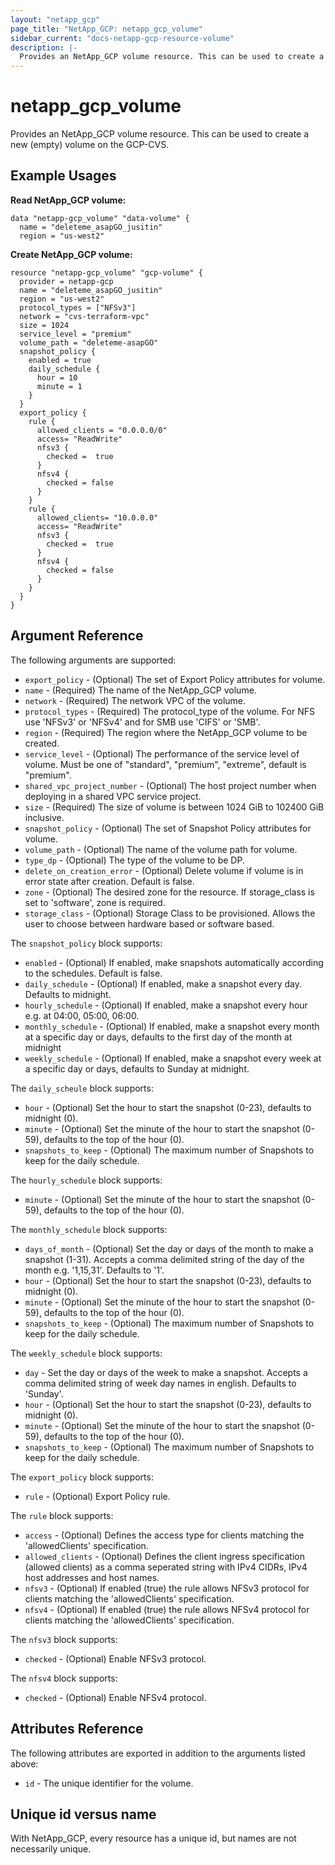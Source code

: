 ```yaml
---
layout: "netapp_gcp"
page_title: "NetApp_GCP: netapp_gcp_volume"
sidebar_current: "docs-netapp-gcp-resource-volume"
description: |-
  Provides an NetApp_GCP volume resource. This can be used to create a new (empty) volume on the GCP-CVS.
---
```


# netapp_gcp\_volume

Provides an NetApp_GCP volume resource. This can be used to create a new (empty) volume on the GCP-CVS.

## Example Usages

**Read NetApp_GCP volume:**

```
data "netapp-gcp_volume" "data-volume" {
  name = "deleteme_asapGO_jusitin"
  region = "us-west2"
```

**Create NetApp_GCP volume:**

```
resource "netapp-gcp_volume" "gcp-volume" {
  provider = netapp-gcp
  name = "deleteme_asapGO_jusitin"
  region = "us-west2"
  protocol_types = ["NFSv3"]
  network = "cvs-terraform-vpc"
  size = 1024
  service_level = "premium"
  volume_path = "deleteme-asapGO"
  snapshot_policy {
    enabled = true
    daily_schedule {
      hour = 10
      minute = 1
    }
  }
  export_policy {
    rule {
      allowed_clients = "0.0.0.0/0"
      access= "ReadWrite"
      nfsv3 {
        checked =  true
      }
      nfsv4 {
        checked = false
      }
    }
    rule {
      allowed_clients= "10.0.0.0"
      access= "ReadWrite"
      nfsv3 {
        checked =  true
      }
      nfsv4 {
        checked = false
      }
    }
  }
}
```

## Argument Reference

The following arguments are supported:

* `export_policy` - (Optional) The set of Export Policy attributes for volume.
* `name` - (Required) The name of the NetApp_GCP volume.
* `network` - (Required) The network VPC of the volume.
* `protocol_types` - (Required) The protocol_type of the volume. For NFS use 'NFSv3' or 'NFSv4' and for SMB use 'CIFS' or 'SMB'.
* `region` - (Required) The region where the NetApp_GCP volume to be created.
* `service_level` - (Optional) The performance of the service level of volume. Must be one of "standard", "premium", "extreme", default is "premium".
* `shared_vpc_project_number` - (Optional) The host project number when deploying in a shared VPC service project.
* `size` - (Required) The size of volume is between 1024 GiB to 102400 GiB inclusive.
* `snapshot_policy` - (Optional) The set of Snapshot Policy attributes for volume.
* `volume_path` - (Optional) The name of the volume path for volume.
* `type_dp` - (Optional) The type of the volume to be DP.
* `delete_on_creation_error` - (Optional) Delete volume if volume is in error state after creation. Default is false.
* `zone` - (Optional) The desired zone for the resource. If storage_class is set to 'software', zone is required.
* `storage_class` - (Optional) Storage Class to be provisioned. Allows the user to choose between hardware based or software based.

The `snapshot_policy` block supports:
* `enabled` - (Optional) If enabled, make snapshots automatically according to the schedules. Default is false.
* `daily_schedule` - (Optional) If enabled, make a snapshot every day. Defaults to midnight.
* `hourly_schedule` - (Optional) If enabled, make a snapshot every hour e.g. at 04:00, 05:00, 06:00.
* `monthly_schedule` - (Optional) If enabled, make a snapshot every month at a specific day or days, defaults to the first day of the month at midnight
* `weekly_schedule` - (Optional) If enabled, make a snapshot every week at a specific day or days, defaults to Sunday at midnight.

The `daily_scheule` block supports:
* `hour` - (Optional) Set the hour to start the snapshot (0-23), defaults to midnight (0).
* `minute` - (Optional) Set the minute of the hour to start the snapshot (0-59), defaults to the top of the hour (0).
* `snapshots_to_keep` - (Optional) The maximum number of Snapshots to keep for the daily schedule.

The `hourly_schedule` block supports:
* `minute` - (Optional) Set the minute of the hour to start the snapshot (0-59), defaults to the top of the hour (0).

The `monthly_schedule` block supports:
* `days_of_month` - (Optional) Set the day or days of the month to make a snapshot (1-31). Accepts a comma delimited string of the day of the month e.g. '1,15,31'. Defaults to '1'.
* `hour` - (Optional) Set the hour to start the snapshot (0-23), defaults to midnight (0).
* `minute` - (Optional) Set the minute of the hour to start the snapshot (0-59), defaults to the top of the hour (0).
* `snapshots_to_keep` - (Optional) The maximum number of Snapshots to keep for the daily schedule.

The `weekly_schedule` block supports:
* `day` - Set the day or days of the week to make a snapshot. Accepts a comma delimited string of week day names in english. Defaults to 'Sunday'.
* `hour` - (Optional) Set the hour to start the snapshot (0-23), defaults to midnight (0).
* `minute` - (Optional) Set the minute of the hour to start the snapshot (0-59), defaults to the top of the hour (0).
* `snapshots_to_keep` - (Optional) The maximum number of Snapshots to keep for the daily schedule.

The `export_policy` block supports:
* `rule` - (Optional) Export Policy rule.

The `rule` block supports:
* `access` - (Optional) Defines the access type for clients matching the 'allowedClients' specification.
* `allowed_clients` - (Optional) Defines the client ingress specification (allowed clients) as a comma seperated string with IPv4 CIDRs, IPv4 host addresses and host names.
* `nfsv3` - (Optional) If enabled (true) the rule allows NFSv3 protocol for clients matching the 'allowedClients' specification.
* `nfsv4` - (Optional) If enabled (true) the rule allows NFSv4 protocol for clients matching the 'allowedClients' specification.

The `nfsv3` block supports:
* `checked` - (Optional) Enable NFSv3 protocol.

The `nfsv4` block supports:
* `checked` - (Optional) Enable NFSv4 protocol.

## Attributes Reference

The following attributes are exported in addition to the arguments listed above:

* `id` - The unique identifier for the volume.

## Unique id versus name

With NetApp_GCP, every resource has a unique id, but names are not necessarily unique.
